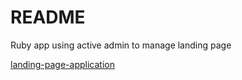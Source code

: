 # README

Ruby app using active admin to manage landing page

[landing-page-application](https://landing-page-application.herokuapp.com/)
